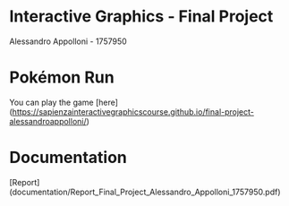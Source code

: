 # Interactive Graphics - Final Project
Alessandro Appolloni - 1757950

# Pokémon Run
You can play the game [here] (https://sapienzainteractivegraphicscourse.github.io/final-project-alessandroappolloni/)

# Documentation
[Report] (documentation/Report_Final_Project_Alessandro_Appolloni_1757950.pdf)


